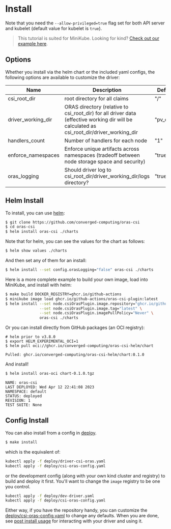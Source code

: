 # Install

Note that you need the `--allow-privileged=true` flag set for both API server and kubelet (default value for kubelet is `true`).

> This tutorial is suited for MiniKube. Looking for kind? [Check out our example here](https://github.com/converged-computing/oras-csi/tree/main/examples/kind).

## Options

Whether you install via the helm chart or the included yaml configs, the following options are available to customize the driver:

| Name | Description | Default |
|------|-------------|---------|
| csi_root_dir | root directory for all claims | "/"     |                   
| driver_working_dir | ORAS directory (relative to csi_root_dir) for all driver data (effective working dir will be calculated as csi_root_dir/driver_working_dir | "pv_data" |
| handlers_count | Number of handlers for each node | "1" |
| enforce_namespaces | Enforce unique artifacts across namespaces (tradeoff between node storage space and security) | "true" | 
| oras_logging| Should driver log to csi_root_dir/driver_working_dir/logs directory? |  "true" |

## Helm Install

To install, you can use [helm](https://helm.sh): 

```bash
$ git clone https://github.com/converged-computing/oras-csi
$ cd oras-csi
$ helm install oras-csi ./charts
```

Note that for helm, you can see the values for the chart as follows:

```bash
$ helm show values ./charts
```

And then set any of them for an install:

```bash
$ helm install --set config.orasLogging="false" oras-csi ./charts
```

Here is a more complete example to build your own image, load into MiniKube, and install with helm:

```bash
$ make build DOCKER_REGISTRY=ghcr.io/github-actions
$ minikube image load ghcr.io/github-actions/oras-csi-plugin:latest
$ helm install --set node.csiOrasPlugin.image.repository="ghcr.io/github-actions/oras-csi-plugin" \
               --set node.csiOrasPlugin.image.tag="latest" \
               --set node.csiOrasPlugin.imagePullPolicy="Never" \
               oras-csi ./charts 
```

Or you can install directly from GitHub packages (an OCI registry):

```
# helm prior to v3.8.0
$ export HELM_EXPERIMENTAL_OCI=1
$ helm pull oci://ghcr.io/converged-computing/oras-csi-helm/chart
```
```console
Pulled: ghcr.io/converged-computing/oras-csi-helm/chart:0.1.0
```

And install!

```bash
$ helm install oras-oci chart-0.1.0.tgz 
```
```console
NAME: oras-csi
LAST DEPLOYED: Wed Apr 12 22:41:08 2023
NAMESPACE: default
STATUS: deployed
REVISION: 1
TEST SUITE: None
```

## Config Install

You can also install from a config in [deploy](../deploy).

```bash
$ make install
```

which is the equivalent of:

```bash
kubectl apply -f deploy/driver-csi-oras.yaml
kubectl apply -f deploy/csi-oras-config.yaml
```

or the development config (along with your own kind cluster and registry) to build and deploy it first.
You'll want to change the `image` registry to be one you control.

```bash
kubectl apply -f deploy/dev-driver.yaml
kubectl apply -f deploy/csi-oras-config.yaml
```

Either way, if you have the repository handy, you can customize the [deploy/csi-oras-config.yaml](../deploy/csi-oras-config.yaml) to 
change any defaults. When you are done, see [post install usage](usage.md) for interacting with your driver
and using it.
